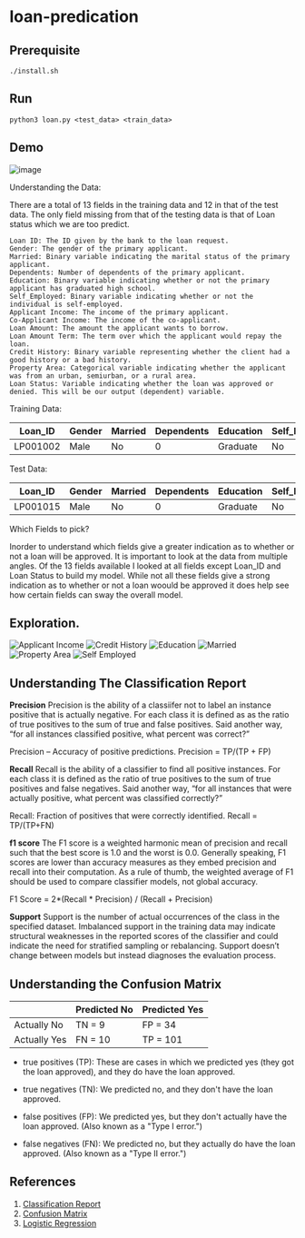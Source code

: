# loan-predication

## Prerequisite
    ./install.sh
    
## Run
    python3 loan.py <test_data> <train_data>
    
## Demo
![image](https://user-images.githubusercontent.com/17595044/68384081-c0af1d00-014e-11ea-861e-358a7f8a2c96.png)

Understanding the Data:

There are a total of 13 fields in the training data and 12 in that of the test data. The only field missing from that of the testing data is that of Loan status which we are too predict.

    Loan ID: The ID given by the bank to the loan request.
    Gender: The gender of the primary applicant.
    Married: Binary variable indicating the marital status of the primary applicant.
    Dependents: Number of dependents of the primary applicant.
    Education: Binary variable indicating whether or not the primary applicant has graduated high school.
    Self_Employed: Binary variable indicating whether or not the individual is self-employed.
    Applicant Income: The income of the primary applicant.
    Co-Applicant Income: The income of the co-applicant.
    Loan Amount: The amount the applicant wants to borrow.
    Loan Amount Term: The term over which the applicant would repay the loan.
    Credit History: Binary variable representing whether the client had a good history or a bad history.
    Property Area: Categorical variable indicating whether the applicant was from an urban, semiurban, or a rural area.
    Loan Status: Variable indicating whether the loan was approved or denied. This will be our output (dependent) variable.

Training Data:

| Loan_ID | Gender | Married | Dependents | Education | Self_Employed | ApplicantIncome | CoapplicantIncome | LoanAmount | Loan_Amount_Term | Credit_History | Property_Area | Loan_Status |
| ------- | ------ | ------- | ---------- | --------- | ------------- | --------------- | ----------------- | ---------- | ---------------- | -------------- | ------------- | ----------- |
| LP001002 | Male   | No     | 0           | Graduate | No             | 5849           | 0                 |            | 360              | 1              | Urban          | Y           |


Test Data:

| Loan_ID | Gender | Married | Dependents | Education | Self_Employed | ApplicantIncome | CoapplicantIncome | LoanAmount | Loan_Amount_Term | Credit_History | Property_Area |
| ------- | ------ | ------- | ---------- | --------- | ------------- | --------------- | ----------------- | ---------- | ---------------- | -------------- | ------------- |
| LP001015 | Male   | No     | 0           | Graduate | No             | 5720           | 0                 | 110        | 360              | 1              | Urban         | 


Which Fields to pick?

Inorder to understand which fields give a greater indication as to whether or not a loan will be approved. It is important to look at the data from multiple angles. Of the 13 fields available I looked at all fields except Loan_ID and Loan Status to build my model. While not all these fields give a strong indication as to whether or not a loan woould be approved it does help see how certain fields can sway the overall model.

## Exploration.

![Applicant Income](https://github.com/mikeyPower/loan-predication/blob/master/explore/output_applicant_income.png)
![Credit History](https://github.com/mikeyPower/loan-predication/blob/master/explore/output_credit_history.png)
![Education](https://github.com/mikeyPower/loan-predication/blob/master/explore/output_education.png)
![Married](https://github.com/mikeyPower/loan-predication/blob/master/explore/output_married.png)
![Property Area](https://github.com/mikeyPower/loan-predication/blob/master/explore/output_property_area.png)
![Self Employed](https://github.com/mikeyPower/loan-predication/blob/master/explore/output_self_employed.png)

## Understanding The Classification Report

**Precision**
Precision is the ability of a classiifer not to label an instance positive that is actually negative. For each class it is defined as as the ratio of true positives to the sum of true and false positives. Said another way, “for all instances classified positive, what percent was correct?”

Precision – Accuracy of positive predictions.
Precision = TP/(TP + FP)

**Recall**
Recall is the ability of a classifier to find all positive instances. For each class it is defined as the ratio of true positives to the sum of true positives and false negatives. Said another way, “for all instances that were actually positive, what percent was classified correctly?”

Recall: Fraction of positives that were correctly identified.
Recall = TP/(TP+FN)

**f1 score**
The F1 score is a weighted harmonic mean of precision and recall such that the best score is 1.0 and the worst is 0.0. Generally speaking, F1 scores are lower than accuracy measures as they embed precision and recall into their computation. As a rule of thumb, the weighted average of F1 should be used to compare classifier models, not global accuracy.

F1 Score = 2*(Recall * Precision) / (Recall + Precision)

**Support**
Support is the number of actual occurrences of the class in the specified dataset. Imbalanced support in the training data may indicate structural weaknesses in the reported scores of the classifier and could indicate the need for stratified sampling or rebalancing. Support doesn’t change between models but instead diagnoses the evaluation process.

## Understanding the Confusion Matrix

|   |  Predicted No | Predicted Yes |
|---|---|---|
| Actually No | TN = 9  | FP = 34  |
|  Actually Yes |  FN = 10 | TP = 101  |

* true positives (TP): These are cases in which we predicted yes (they got the loan approved), and they do have the loan approved.

* true negatives (TN): We predicted no, and they don't have the loan approved.

* false positives (FP): We predicted yes, but they don't actually have the loan approved. (Also known as a "Type I error.")

* false negatives (FN): We predicted no, but they actually do have the loan approved. (Also known as a "Type II error.")

## References
1. [Classification Report](https://www.scikit-yb.org/en/latest/api/classifier/classification_report.html)
2. [Confusion Matrix](https://www.dataschool.io/simple-guide-to-confusion-matrix-terminology/)
3. [Logistic Regression](https://datascienceplus.com/logistic-regression-with-python/)
